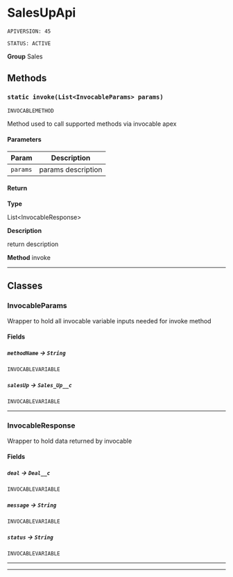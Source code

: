 # SalesUpApi

`APIVERSION: 45`

`STATUS: ACTIVE`



**Group** Sales

## Methods
### `static invoke(List<InvocableParams> params)`

`INVOCABLEMETHOD`

Method used to call supported methods via invocable apex

#### Parameters

|Param|Description|
|---|---|
|`params`|params description|

#### Return

**Type**

List&lt;InvocableResponse&gt;

**Description**

return description


**Method** invoke

---
## Classes
### InvocableParams

Wrapper to hold all invocable variable inputs needed for invoke method

#### Fields

##### `methodName` → `String`

`INVOCABLEVARIABLE` 

##### `salesUp` → `Sales_Up__c`

`INVOCABLEVARIABLE` 

---

### InvocableResponse

Wrapper to hold data returned by invocable

#### Fields

##### `deal` → `Deal__c`

`INVOCABLEVARIABLE` 

##### `message` → `String`

`INVOCABLEVARIABLE` 

##### `status` → `String`

`INVOCABLEVARIABLE` 

---

---
